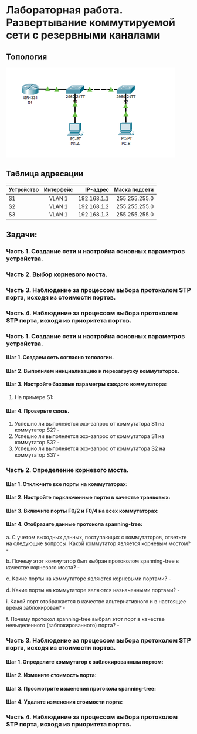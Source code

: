 # Лабораторная работа. Развертывание коммутируемой сети с резервными каналами
## Топология

![topology](https://github.com/EfremovaOD/Otus_Homeworks/blob/2d77218e6e3a00dc0b4a888e897a9c2e3183eaeb/photo/homework6/Topology.png)

## Таблица адресации 

| Устройство  | Интерфейс  | IP-адрес | Маска подсети |
| :------------ |:---------------:| -----:| -----:|
| S1      | VLAN 1   | 192.168.1.1  | 255.255.255.0 |
| S2      | VLAN 1   | 192.168.1.2  | 255.255.255.0 |
| S3      | VLAN 1   | 192.168.1.3  | 255.255.255.0 |


## Задачи:

### Часть 1. Создание сети и настройка основных параметров устройства.

### Часть 2. Выбор корневого моста.

### Часть 3. Наблюдение за процессом выбора протоколом STP порта, исходя из стоимости портов.

### Часть 4. Наблюдение за процессом выбора протоколом STP порта, исходя из приоритета портов.


### Часть 1. Создание сети и настройка основных параметров устройства.

#### Шаг 1. Создаем сеть согласно топологии.

#### Шаг 2.	Выполняем инициализацию и перезагрузку коммутаторов.

#### Шаг 3.	Настройте базовые параметры каждого коммутатора:

  1. На примере S1:

#### Шаг 4.	Проверьте связь.

  1. Успешно ли выполняется эхо-запрос от коммутатора S1 на коммутатор S2? -
  2. Успешно ли выполняется эхо-запрос от коммутатора S1 на коммутатор S3? -
  3. Успешно ли выполняется эхо-запрос от коммутатора S2 на коммутатор S3? -

### Часть 2. Определение корневого моста.

#### Шаг 1. Отключите все порты на коммутаторах:



#### Шаг 2.	Настройте подключенные порты в качестве транковых:


#### Шаг 3.	Включите порты F0/2 и F0/4 на всех коммутаторах:


#### Шаг 4.	Отобразите данные протокола spanning-tree:



  a. С учетом выходных данных, поступающих с коммутаторов, ответьте на следующие вопросы.
Какой коммутатор является корневым мостом? - 

  b. Почему этот коммутатор был выбран протоколом spanning-tree в качестве корневого моста? - 

  c. Какие порты на коммутаторе являются корневыми портами? -

  d. Какие порты на коммутаторе являются назначенными портами? -

  i. Какой порт отображается в качестве альтернативного и в настоящее время заблокирован? -

  f. Почему протокол spanning-tree выбрал этот порт в качестве невыделенного (заблокированного) порта? -


### Часть 3. Наблюдение за процессом выбора протоколом STP порта, исходя из стоимости портов.


#### Шаг 1. Определите коммутатор с заблокированным портом:



#### Шаг 2.	Измените стоимость порта:



#### Шаг 3.	Просмотрите изменения протокола spanning-tree:



#### Шаг 4.	Удалите изменения стоимости порта:



### Часть 4. Наблюдение за процессом выбора протоколом STP порта, исходя из приоритета портов.





